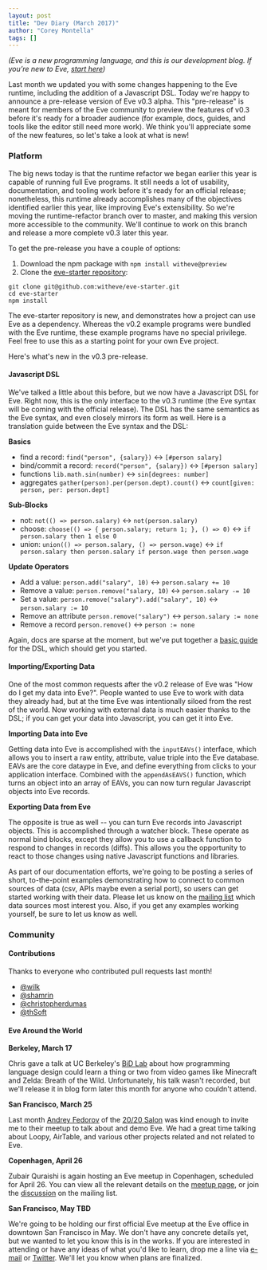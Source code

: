 ```yaml
---
layout: post
title: "Dev Diary (March 2017)"
author: "Corey Montella"
tags: []
---
```


_(Eve is a new programming language, and this is our development blog. If you’re new to Eve, [start here](http://play.witheve.com))_

Last month we updated you with some changes happening to the Eve runtime, including the addition of a Javascript DSL. Today we're happy to announce a pre-release version of Eve v0.3 alpha. This "pre-release" is meant for members of the Eve community to preview the features of v0.3 before it's ready for a broader audience (for example, docs, guides, and tools like the editor still need more work). We think you'll appreciate some of the new features, so let's take a look at what is new!

### Platform

The big news today is that the runtime refactor we began earlier this year is capable of running full Eve programs. It still needs a lot of usability, documentation, and tooling work before it's ready for an official release; nonetheless, this runtime already accomplishes many of the objectives identified earlier this year, like improving Eve's extensibility. So we're moving the runtime-refactor branch over to master, and making this version more accessible to the community. We'll continue to work on this branch and release a more complete v0.3 later this year.

To get the pre-release you have a couple of options:

1. Download the npm package with `npm install witheve@preview`
2. Clone the [eve-starter repository](https://github.com/witheve/eve-starter):

```
git clone git@github.com:witheve/eve-starter.git
cd eve-starter
npm install
```

The eve-starter repository is new, and demonstrates how a project can use Eve as a dependency. Whereas the v0.2 example programs were bundled with the Eve runtime, these example programs have no special privilege. Feel free to use this as a starting point for your own Eve project.

Here's what's new in the v0.3 pre-release.

#### Javascript DSL

We've talked a little about this before, but we now have a Javascript DSL for Eve. Right now, this is the only interface to the v0.3 runtime (the Eve syntax will be coming with the official release). The DSL has the same semantics as the Eve syntax, and even closely mirrors its form as well. Here is a translation guide between the Eve syntax and the DSL:

**Basics**
- find a record: `find("person", {salary})` <-> `[#person salary]`
- bind/commit a record: `record("person", {salary})` <-> `[#person salary]`
- functions `lib.math.sin(number)` <-> `sin[degrees: number]`
- aggregates `gather(person).per(person.dept).count()` <-> `count[given: person, per: person.dept]`

**Sub-Blocks**
- not: `not(() => person.salary)` <-> `not(person.salary)`
- choose: `choose(() => { person.salary; return 1; }, () => 0)` <-> `if person.salary then 1 else 0`
- union: `union(() => person.salary, () => person.wage)` <-> `if person.salary then person.salary if person.wage then person.wage`

**Update Operators**
- Add a value: `person.add("salary", 10)` <-> `person.salary += 10`
- Remove a value: `person.remove("salary, 10)` <-> `person.salary -= 10`
- Set a value: `person.remove("salary").add("salary", 10)` <-> `person.salary := 10`
- Remove an attribute `person.remove("salary")` <-> `person.salary := none`
- Remove a record `person.remove()` <-> `person := none`

Again, docs are sparse at the moment, but we've put together a [basic guide](https://github.com/witheve/docs/blob/master/guides/dsl.md) for the DSL, which should get you started. 

#### Importing/Exporting Data

One of the most common requests after the v0.2 release of Eve was "How do I get my data into Eve?". People wanted to use Eve to work with data they already had, but at the time Eve was intentionally siloed from the rest of the world. Now working with external data is much easier thanks to the DSL; if you can get your data into Javascript, you can get it into Eve.

**Importing Data into Eve**

Getting data into Eve is accomplished with the `inputEAVs()` interface, which allows you to insert a raw entity, attribute, value triple into the Eve database. EAVs are the core dataype in Eve, and define everything from clicks to your application interface. Combined with the `appendAsEAVS()` function, which turns an object into an array of EAVs, you can now turn regular Javascript objects into Eve records.

**Exporting Data from Eve**

The opposite is true as well -- you can turn Eve records into Javascript objects. This is accomplished through a watcher block. These operate as normal bind blocks, except they allow you to use a callback function to respond to changes in records (diffs). This allows you the opportunity to react to those changes using native Javascript functions and libraries.

As part of our documentation efforts, we're going to be posting a series of short, to-the-point examples demonstrating how to connect to common sources of data (csv, APIs maybe even a serial port), so users can get started working with their data. Please let us know on the [mailing list](https://groups.google.com/forum/#!topic/eve-talk/2TyfPDxcu08) which data sources most interest you. Also, if you get any examples working yourself, be sure to let us know as well.

### Community

#### Contributions

Thanks to everyone who contributed pull requests last month!

- [@wilk](https://github.com/wilk)
- [@shamrin](https://github.com/shamrin)
- [@christopherdumas](https://github.com/christopherdumas)
- [@thSoft](https://github.com/thSoft)

#### Eve Around the World

**Berkeley, March 17**

Chris gave a talk at UC Berkeley's [BiD Lab](http://bid.berkeley.edu/) about how programming language design could learn a thing or two from video games like Minecraft and Zelda: Breath of the Wild. Unfortunately, his talk wasn't recorded, but we'll release it in blog form later this month for anyone who couldn't attend.

**San Francisco, March 25**

Last month [Andrey Fedorov](https://twitter.com/anfedorov) of the [20/20 Salon](http://2020salon.blogspot.com/) was kind enough to invite me to their meetup to talk about and demo Eve. We had a great time talking about Loopy, AirTable, and various other projects related and not related to Eve. 

**Copenhagen, April 26**

Zubair Quraishi is again hosting an Eve meetup in Copenhagen, scheduled for April 26. You can view all the relevant details on the [meetup page](https://www.meetup.com/evecph/events/238989298/), or join the [discussion](https://groups.google.com/forum/#!topic/eve-talk/CXdWqgokhVI) on the mailing list.

**San Francisco, May TBD**

We're going to be holding our first official Eve meetup at the Eve office in downtown San Francisco in May. We don't have any concrete details yet, but we wanted to let you know this is in the works. If you are interested in attending or have any ideas of what you'd like to learn, drop me a line via [e-mail](mailto:corey@kodowa.com) or [Twitter](https://twitter.com/with_eve). We'll let you know when plans are finalized.